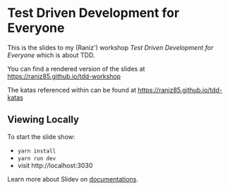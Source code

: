 # Test Driven Development for Everyone

This is the slides to my (Raniz') workshop _Test Driven Development for Everyone_ which is about TDD.

You can find a rendered version of the slides at https://raniz85.github.io/tdd-workshop

The katas referenced within can be found at https://raniz85.github.io/tdd-katas

## Viewing Locally

To start the slide show:

- `yarn install`
- `yarn run dev`
- visit http://localhost:3030

Learn more about Slidev on [documentations](https://sli.dev/).